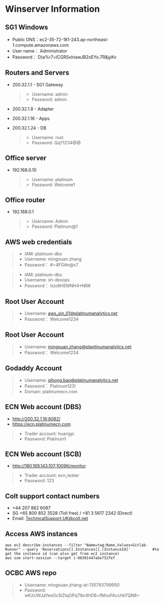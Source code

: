 # Winserver Information

## SG1 Windows
- Public DNS：ec2-35-72-181-243.ap-northeast-1.compute.amazonaws.com
- User name：	Administrator
- Password： D)a%r7=lCGRSxInawJB2xEYo.7R&jyKv

## Routers and Servers
- 200.32.1.1 - SG1 Gateway
    > - Username: admin
    > - Password: admin

- 200.32.1.8 - Adapter
- 200.32.1.16 - Apps
- 200.32.1.24 - DB
    > - Username: root
    > - Password: Qq!!1234@@

## Office server
- 192.168.0.10
    > - Username: platinum
    > - Password: Welcome1

## Office router
- 192.168.0.1
    > - Username: Admin
    > - Password: Platinum@1

## AWS web credentials
> - IAM: platinum-dbs
> - Username: mingxuan.zhang
> - Password： #~4FG#n@x7

> - IAM: platinum-dbs
> - Username: sh-devops
> - Password： lx)o9HEMNH4*NR#

## Root User Account
> - Username: aws_sin_01@platinumanalytics.net
> - Password： Welcome1234

## Root User Account
> - Username: mingxuan.zhang@plantinumanalytics.net
> - Password： Welcome1234

## Godaddy Account
> - Username: qihong.bao@platinumanalytics.net
> - Password： Platinum123!
> - Domain: platinumecn.com

## ECN Web account (DBS)
- http://200.32.1.16:8082/
- https://ecn.platinumecn.com
> - Trader account: huangyi
> - Password: Platinum1

## ECN Web account (SCB)
- http://180.169.143.107:10096/monitor
> - Trader account: ecn_tester
> - Password: 123

## Colt support contact numbers
- +44 207 862 6087
- SG +65 800 852 3528 (Toll free) / +81 3 5617 2342 (Direct)
- Email: TechnicalSupport.UK@colt.net

## Access AWS instances
```shell
aws ec2 describe-instances --filter "Name=tag:Name,Values=Gitlab-Runner" --query 'Reservations[].Instances[].[InstanceId]'          #to get the instance id (can also get from ec2 instance)
aws ssm start-session --target i-08301447abe752fef
```

## OCBC AWS repo
> - Username: mingxuan.zhang-at-135793799950
> - Password: wKzUWJaYeeOc5lZtqGPq7tbr4hDB+fMnuFAcchbTQN8=